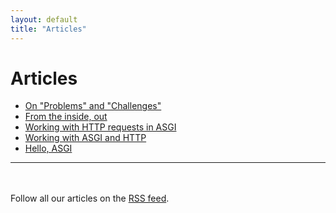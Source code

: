 ```yaml
---
layout: default
title: "Articles"
---
```


# Articles

* [On "Problems" and "Challenges"](on-problems-and-challenges)
* [From the inside, out](from-the-inside-out)
* [Working with HTTP requests in ASGI](working-with-http-requests-in-asgi)
* [Working with ASGI and HTTP](asgi-http)
* [Hello, ASGI](hello-asgi)

---

<div class="block text-center" style="padding-top: 20px">
  <div class="container-fluid">
    <p class="m-b-md">
      Follow all our articles on the <a href="/feeds/articles.rss">RSS feed</a>.
    </p>
  </div>
</div>
